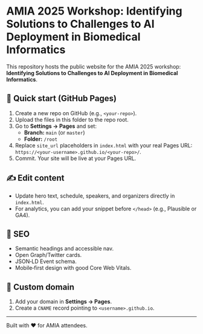 # AMIA 2025 Workshop: Identifying Solutions to Challenges to AI Deployment in Biomedical Informatics

This repository hosts the public website for the AMIA 2025 workshop: **Identifying Solutions to Challenges to AI Deployment in Biomedical Informatics**.

## 🚀 Quick start (GitHub Pages)

1. Create a new repo on GitHub (e.g., `<your-repo>`).  
2. Upload the files in this folder to the repo root.  
3. Go to **Settings → Pages** and set:  
   - **Branch:** `main` (or `master`)  
   - **Folder:** `/root`  
4. Replace `site_url` placeholders in `index.html` with your real Pages URL: `https://<your-username>.github.io/<your-repo>/`.  
5. Commit. Your site will be live at your Pages URL.

## ✍️ Edit content

- Update hero text, schedule, speakers, and organizers directly in `index.html`.
- For analytics, you can add your snippet before `</head>` (e.g., Plausible or GA4).

## 🔎 SEO

- Semantic headings and accessible nav.  
- Open Graph/Twitter cards.  
- JSON‑LD Event schema.  
- Mobile‑first design with good Core Web Vitals.

## 🧩 Custom domain

1. Add your domain in **Settings → Pages**.  
2. Create a `CNAME` record pointing to `<username>.github.io`.

---

Built with ♥ for AMIA attendees.
